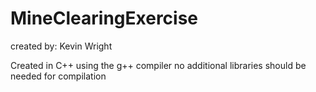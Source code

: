 # MineClearingExercise
created by: Kevin Wright

Created in C++ using the g++ compiler
no additional libraries should be needed for compilation
